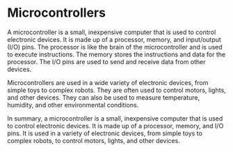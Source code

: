 # Microcontrollers

A microcontroller is a small, inexpensive computer that is used to control electronic devices. It is made up of a processor, memory, and input/output (I/O) pins. The processor is like the brain of the microcontroller and is used to execute instructions. The memory stores the instructions and data for the processor. The I/O pins are used to send and receive data from other devices.

Microcontrollers are used in a wide variety of electronic devices, from simple toys to complex robots. They are often used to control motors, lights, and other devices. They can also be used to measure temperature, humidity, and other environmental conditions.

In summary, a microcontroller is a small, inexpensive computer that is used to control electronic devices. It is made up of a processor, memory, and I/O pins. It is used in a variety of electronic devices, from simple toys to complex robots, to control motors, lights, and other devices.
